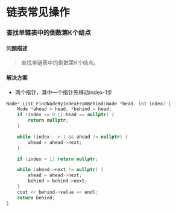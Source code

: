 链表常见操作
===



###  查找单链表中的倒数第K个结点
#### 问题描述
>  查找单链表中的倒数第K个结点。

#### 解决方案
+ 两个指针，其中一个指针先移动index-1步
```cpp
Node* List_FindNodeByIndexFromBehind(Node *head, int index) {
    Node *ahead = head, *behind = head;
    if (index <= 0 || head == nullptr) {
        return nullptr;
    }

    while (index-- > 1 && ahead != nullptr) {
        ahead = ahead->next;
    }

    if (index > 1) return nullptr;

    while (ahead->next != nullptr) {
        ahead = ahead->next;
        behind = behind->next;
    }
    cout << behind->value << endl;
    return behind;
}
```